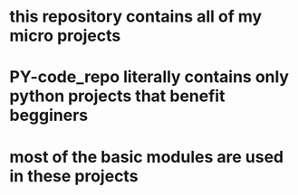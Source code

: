 # this repository contains all of my micro projects 
# PY-code_repo literally contains only python projects that benefit begginers
# most of the basic modules are used in these projects
